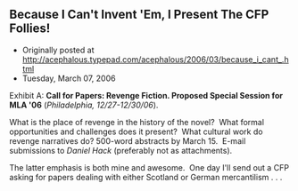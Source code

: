 ## Because I Can't Invent 'Em, I Present The CFP Follies!

 * Originally posted at http://acephalous.typepad.com/acephalous/2006/03/because_i_cant_.html
 * Tuesday, March 07, 2006



Exhibit A:
**Call for Papers: Revenge Fiction. Proposed Special Session for MLA '06** (_Philadelphia, 12/27-12/30/06_).

What is the place of revenge in the history of the novel?  What formal opportunities and challenges does it present?  What cultural work do revenge narratives do? 500-word abstracts by March 15.  E-mail submissions to _Daniel Hack_ (preferably not as attachments).

The latter emphasis is both mine and awesome.  One day I'll send out a CFP asking for papers dealing with either Scotland or German mercantilism . . . 

		
